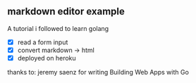 markdown editor example
--------

A tutorial i followed to learn golang

* [x] read a form input
* [x] convert markdown -> html
* [x] deployed on heroku

thanks to: jeremy saenz for writing Building Web Apps with Go
